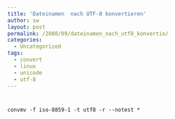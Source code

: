 ```yaml
---
title: 'Dateinamen  nach UTF-8 konvertieren'
author: sw
layout: post
permalink: /2008/09/dateinamen_nach_utf8_konvertie/
categories:
  - Uncategorized
tags:
  - convert
  - linux
  - unicode
  - utf-8
---
```

# 

    convmv -f iso-8859-1 -t utf8 -r --notest *
